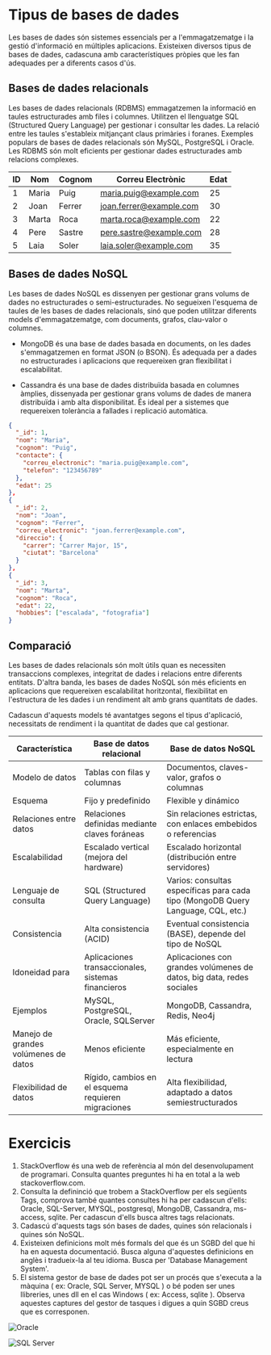 # Tipus de bases de dades

Les bases de dades són sistemes essencials per a l'emmagatzematge i la gestió d'informació en múltiples aplicacions. Existeixen diversos tipus de bases de dades, cadascuna amb característiques pròpies que les fan adequades per a diferents casos d'ús.

## Bases de dades relacionals
Les bases de dades relacionals (RDBMS) emmagatzemen la informació en taules estructurades amb files i columnes. Utilitzen el llenguatge SQL (Structured Query Language) per gestionar i consultar les dades. La relació entre les taules s'estableix mitjançant claus primàries i foranes. Exemples populars de bases de dades relacionals són MySQL, PostgreSQL i Oracle. Les RDBMS són molt eficients per gestionar dades estructurades amb relacions complexes.


| ID  | Nom        | Cognom     | Correu Electrònic      | Edat |
| --- | ---------- | ---------- | ---------------------- | ---- |
| 1   | Maria      | Puig       | maria.puig@example.com  | 25   |
| 2   | Joan       | Ferrer     | joan.ferrer@example.com | 30   |
| 3   | Marta      | Roca       | marta.roca@example.com  | 22   |
| 4   | Pere       | Sastre     | pere.sastre@example.com | 28   |
| 5   | Laia       | Soler      | laia.soler@example.com  | 35   |


## Bases de dades NoSQL
Les bases de dades NoSQL es dissenyen per gestionar grans volums de dades no estructurades o semi-estructurades. No segueixen l'esquema de taules de les bases de dades relacionals, sinó que poden utilitzar diferents models d'emmagatzematge, com documents, grafos, clau-valor o columnes.

* MongoDB és una base de dades basada en documents, on les dades s'emmagatzemen en format JSON (o BSON). És adequada per a dades no estructurades i aplicacions que requereixen gran flexibilitat i escalabilitat.

* Cassandra és una base de dades distribuïda basada en columnes àmplies, dissenyada per gestionar grans volums de dades de manera distribuïda i amb alta disponibilitat. És ideal per a sistemes que requereixen tolerància a fallades i replicació automàtica.

```json
{
  "_id": 1,
  "nom": "Maria",
  "cognom": "Puig",
  "contacte": {
    "correu_electronic": "maria.puig@example.com",
    "telefon": "123456789"
  },
  "edat": 25
},
{
  "_id": 2,
  "nom": "Joan",
  "cognom": "Ferrer",
  "correu_electronic": "joan.ferrer@example.com",
  "direccio": {
    "carrer": "Carrer Major, 15",
    "ciutat": "Barcelona"
  }
},
{
  "_id": 3,
  "nom": "Marta",
  "cognom": "Roca",
  "edat": 22,
  "hobbies": ["escalada", "fotografia"]
}
```

## Comparació
Les bases de dades relacionals són molt útils quan es necessiten transaccions complexes, integritat de dades i relacions entre diferents entitats. D'altra banda, les bases de dades NoSQL són més eficients en aplicacions que requereixen escalabilitat horitzontal, flexibilitat en l'estructura de les dades i un rendiment alt amb grans quantitats de dades.

Cadascun d'aquests models té avantatges segons el tipus d'aplicació, necessitats de rendiment i la quantitat de dades que cal gestionar.

| Característica                    | Base de datos relacional          | Base de datos NoSQL                |
| ---------------------------------- | --------------------------------- | ---------------------------------- |
| Modelo de datos                    | Tablas con filas y columnas       | Documentos, claves-valor, grafos o columnas |
| Esquema                            | Fijo y predefinido                | Flexible y dinámico                |
| Relaciones entre datos             | Relaciones definidas mediante claves foráneas | Sin relaciones estrictas, con enlaces embebidos o referencias |
| Escalabilidad                      | Escalado vertical (mejora del hardware) | Escalado horizontal (distribución entre servidores) |
| Lenguaje de consulta               | SQL (Structured Query Language)   | Varios: consultas específicas para cada tipo (MongoDB Query Language, CQL, etc.) |
| Consistencia                       | Alta consistencia (ACID)          | Eventual consistencia (BASE), depende del tipo de NoSQL |
| Idoneidad para                     | Aplicaciones transaccionales, sistemas financieros | Aplicaciones con grandes volúmenes de datos, big data, redes sociales |
| Ejemplos                           | MySQL, PostgreSQL, Oracle, SQLServer         | MongoDB, Cassandra, Redis, Neo4j   |
| Manejo de grandes volúmenes de datos| Menos eficiente                  | Más eficiente, especialmente en lectura |
| Flexibilidad de datos              | Rígido, cambios en el esquema requieren migraciones | Alta flexibilidad, adaptado a datos semiestructurados |


# Exercicis

1. StackOverflow és una web de referència al món del desenvolupament de programari. Consulta quantes preguntes hi ha en total a la web stackoverflow.com. 
2. Consulta la defininció que trobem a StackOverflow per els següents Tags, comprova també quantes consultes hi ha per cadascun d'ells: Oracle, SQL-Server, MYSQL, postgresql, MongoDB, Cassandra, ms-access, sqlite. Per cadascun d'ells busca altres tags relacionats.
2. Cadascú d'aquests tags són bases de dades, quines són relacionals i quines són NoSQL.
4. Existeixen definicions molt més formals del que és un SGBD del que hi ha en aquesta documentació. Busca alguna d'aquestes definicions en anglès i tradueix-la al teu idioma. Busca per 'Database Management System'.
5. El sistema gestor de base de dades pot ser un procés que s'executa a la màquina ( ex: Oracle, SQL Server, MYSQL ) o bé poden ser unes llibreries, unes dll en el cas Windows ( ex: Access, sqlite ). Observa aquestes captures del gestor de tasques i digues a quin SGBD creus que es corresponen.

![Oracle](http://i.imgur.com/CbtJX2J.png)

![SQL Server](http://i.imgur.com/xGf5SUi.png)
